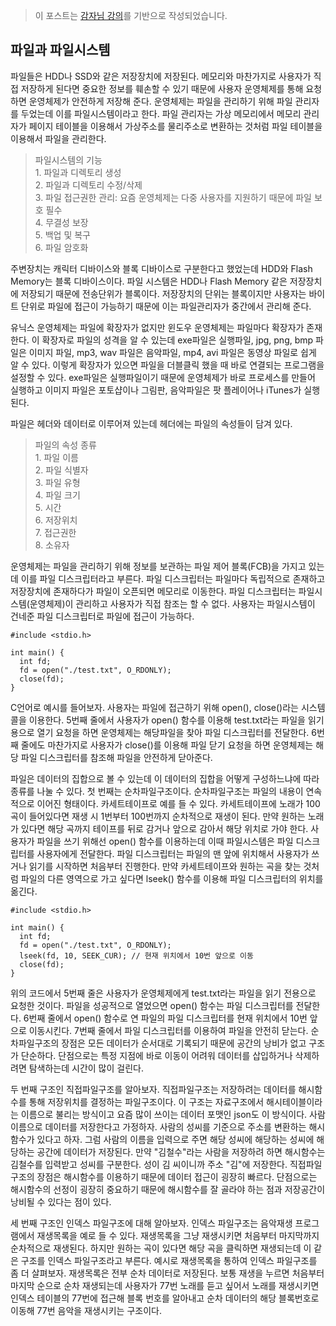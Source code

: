 > 이 포스트는 [감자님 강의](https://www.inflearn.com/course/%EB%B9%84%EC%A0%84%EA%B3%B5%EC%9E%90-%EC%9A%B4%EC%98%81%EC%B2%B4%EC%A0%9C/dashboard '인프런 강의')를 기반으로 작성되었습니다.

## 파일과 파일시스템

파일들은 HDD나 SSD와 같은 저장장치에 저장된다. 메모리와 마찬가지로 사용자가 직접 저장하게 된다면 중요한 정보를 훼손할 수 있기 때문에 사용자 운영체제를 통해 요청하면 운영체제가 안전하게 저장해 준다. 운영체제는 파일을 관리하기 위해 파일 관리자를 두었는데 이를 파일시스템이라고 한다. 파일 관리자는 가상 메모리에서 메모리 관리자가 페이지 테이블을 이용해서 가상주소를 물리주소로 변환하는 것처럼 파일 테이블을 이용해서 파일을 관리한다.

> 파일시스템의 기능  
> 1\. 파일과 디렉토리 생성  
> 2\. 파일과 디렉토리 수정/삭제  
> 3\. 파일 접근권한 관리: 요즘 운영체제는 다중 사용자를 지원하기 때문에 파일 보호 필수  
> 4\. 무결성 보장  
> 5\. 백업 및 복구  
> 6\. 파일 암호화

주변장치는 캐릭터 디바이스와 블록 디바이스로 구분한다고 했었는데 HDD와 Flash Memory는 블록 디바이스이다. 파일 시스템은 HDD나 Flash Memory 같은 저장장치에 저장되기 때문에 전송단위가 블록이다. 저장장치의 단위는 블록이지만 사용자는 바이트 단위로 파일에 접근이 가능하기 때문에 이는 파일관리자가 중간에서 관리해 준다.

유닉스 운영체제는 파일에 확장자가 없지만 윈도우 운영체제는 파일마다 확장자가 존재한다. 이 확장자로 파일의 성격을 알 수 있는데 exe파일은 실행파일, jpg, png, bmp 파일은 이미지 파일, mp3, wav 파일은 음악파일, mp4, avi 파일은 동영상 파일로 쉽게 알 수 있다. 이렇게 확장자가 있으면 파일을 더블클릭 했을 때 바로 연결되는 프로그램을 설정할 수 있다. exe파일은 실행파일이기 때문에 운영체제가 바로 프로세스를 만들어 실행하고 이미지 파일은 포토샵이나 그림판, 음악파일은 팟 플레이어나 iTunes가 실행된다.

파일은 헤더와 데이터로 이루어져 있는데 헤더에는 파일의 속성들이 담겨 있다.

> 파일의 속성 종류  
> 1\. 파일 이름  
> 2\. 파일 식별자  
> 3\. 파일 유형  
> 4\. 파일 크기  
> 5\. 시간  
> 6\. 저장위치  
> 7\. 접근권한  
> 8\. 소유자

운영체제는 파일을 관리하기 위해 정보를 보관하는 파일 제어 블록(FCB)을 가지고 있는데 이를 파일 디스크립터라고 부른다. 파일 디스크립터는 파일마다 독립적으로 존재하고 저장장치에 존재하다가 파일이 오픈되면 메모리로 이동한다. 파일 디스크립터는 파일시스템(운영체제)이 관리하고 사용자가 직접 참조는 할 수 없다. 사용자는 파일시스템이 건네준 파일 디스크립터로 파일에 접근이 가능하다.

```
#include <stdio.h>

int main() {
  int fd;
  fd = open("./test.txt", O_RDONLY);
  close(fd);
}
```

C언어로 예시를 들어보자. 사용자는 파일에 접근하기 위해 open(), close()라는 시스템 콜을 이용한다. 5번째 줄에서 사용자가 open() 함수를 이용해 test.txt라는 파일을 읽기용으로 열기 요청을 하면 운영체제는 해당파일을 찾아 파일 디스크립터를 전달한다. 6번째 줄에도 마찬가지로 사용자가 close()를 이용해 파일 닫기 요청을 하면 운영체제는 해당 파일 디스크립터를 참조해 파일을 안전하게 닫아준다.

파일은 데이터의 집합으로 볼 수 있는데 이 데이터의 집합을 어떻게 구성하느냐에 따라 종류를 나눌 수 있다. 첫 번째는 순차파일구조이다. 순차파일구조는 파일의 내용이 연속적으로 이어진 형태이다. 카세트테이프로 예를 들 수 있다. 카세트테이프에 노래가 100곡이 들어있다면 재생 시 1번부터 100번까지 순차적으로 재생이 된다. 만약 원하는 노래가 있다면 해당 곡까지 테이프를 뒤로 감거나 앞으로 감아서 해당 위치로 가야 한다. 사용자가 파일을 쓰기 위해선 open() 함수를 이용하는데 이때 파일시스템은 파일 디스크립터를 사용자에게 전달한다. 파일 디스크립터는 파일의 맨 앞에 위치해서 사용자가 쓰거나 읽기를 시작하면 처음부터 진행한다. 만약 카세트테이프와 원하는 곡을 찾는 것처럼 파일의 다른 영역으로 가고 싶다면 lseek() 함수를 이용해 파일 디스크립터의 위치를 옮긴다.

```
#include <stdio.h>

int main() {
  int fd;
  fd = open("./test.txt", O_RDONLY);
  lseek(fd, 10, SEEK_CUR); // 현재 위치에서 10번 앞으로 이동
  close(fd);
}
```

위의 코드에서 5번째 줄은 사용자가 운영체제에게 test.txt라는 파일을 읽기 전용으로 요청한 것이다. 파일을 성공적으로 열었으면 open() 함수는 파일 디스크립터를 전달한다. 6번째 줄에서 open() 함수로 연 파일의 파일 디스크립터를 현재 위치에서 10번 앞으로 이동시킨다. 7번째 줄에서 파일 디스크립터를 이용하여 파일을 안전히 닫는다. 순차파일구조의 장점은 모든 데이터가 순서대로 기록되기 때문에 공간의 낭비가 없고 구조가 단순하다. 단점으로는 특정 지점에 바로 이동이 어려워 데이터를 삽입하거나 삭제하려면 탐색하는데 시간이 많이 걸린다.

두 번째 구조인 직접파일구조를 알아보자. 직접파일구조는 저장하려는 데이터를 해시함수를 통해 저장위치를 결정하는 파일구조이다. 이 구조는 자료구조에서 해시테이블이라는 이름으로 불리는 방식이고 요즘 많이 쓰이는 데이터 포맷인 json도 이 방식이다. 사람 이름으로 데이터를 저장한다고 가정하자. 사람의 성씨를 기준으로 주소를 변환하는 해시함수가 있다고 하자. 그럼 사람의 이름을 입력으로 주면 해당 성씨에 해당하는 성씨에 해당하는 공간에 데이터가 저장된다. 만약 "김철수"라는 사람을 저장하려 하면 해시함수는 김철수를 입력받고 성씨를 구분한다. 성이 김 씨이니까 주소 "김"에 저장한다. 직접파일구조의 장점은 해시함수를 이용하기 때문에 데이터 접근이 굉장히 빠르다. 단점으로는 해시함수의 선정이 굉장히 중요하기 때문에 해시함수를 잘 골라야 하는 점과 저장공간이 낭비될 수 있다는 점이 있다.

세 번째 구조인 인덱스 파일구조에 대해 알아보자. 인덱스 파일구조는 음악재생 프로그램에서 재생목록을 예로 들 수 있다. 재생목록을 그냥 재생시키면 처음부터 마지막까지 순차적으로 재생된다. 하지만 원하는 곡이 있다면 해당 곡을 클릭하면 재생되는데 이 같은 구조를 인덱스 파일구조라고 부른다. 예시로 재생목록을 통하여 인덱스 파일구조를 좀 더 살펴보자. 재생목록은 전부 순차 데이터로 저장된다. 보통 재생을 누르면 처음부터 마지막 순으로 순차 재생되는데 사용자가 77번 노래를 듣고 싶어서 노래를 재생시키면 인덱스 테이블의 77번에 접근해 블록 번호를 알아내고 순차 데이터의 해당 블록번호로 이동해 77번 음악을 재생시키는 구조이다.

